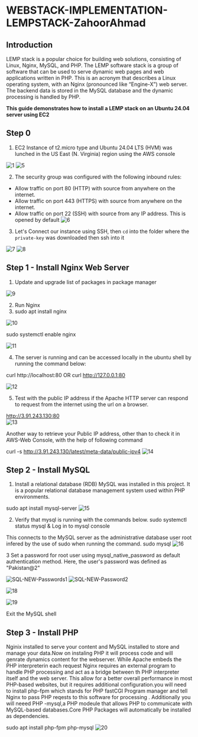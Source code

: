 # WEBSTACK-IMPLEMENTATION-LEMPSTACK-ZahoorAhmad
## Introduction
LEMP stack is a popular choice for building web solutions, consisting of Linux, Nginx, MySQL, and PHP.
The LEMP software stack is a group of software that can be used to serve dynamic web pages and web applications written in PHP. This is an acronym that describes a Linux operating system, with an Nginx (pronounced like “Engine-X”) web server. The backend data is stored in the MySQL database and the dynamic processing is handled by PHP.

**This guide demonstrates how to install a LEMP stack on an Ubuntu 24.04 server using EC2**

## Step 0

1. EC2 Instance of t2.micro type and Ubuntu 24.04 LTS (HVM) was lunched in the US East (N. Virginia) region using the AWS console

![1](https://github.com/Zah00rAhmad/WEBSTACK-IMPLEMENTATION-LEMPSTACK-ZahoorAhmad/assets/111878350/3446ebbf-8b49-4f24-b1f4-35a0ffa26889)
![5](https://github.com/Zah00rAhmad/WEBSTACK-IMPLEMENTATION-LEMPSTACK-ZahoorAhmad/assets/111878350/98fc1e41-9c56-4cea-8210-0bbb63c4457a)

2. The security group was configured with the following inbound rules:

- Allow traffic on port 80 (HTTP) with source from anywhere on the internet.
- Allow traffic on port 443 (HTTPS) with source from anywhere on the internet.
- Allow traffic on port 22 (SSH) with source from any IP address. This is opened by default
  ![6](https://github.com/Zah00rAhmad/WEBSTACK-IMPLEMENTATION-LEMPSTACK-ZahoorAhmad/assets/111878350/618a4aad-475d-4eee-a2e3-d836c2edb658)

3. Let's Connect our instance using SSH, then `cd` into the folder where the `private-key` was downloaded then ssh into it
   
![7](https://github.com/Zah00rAhmad/WEBSTACK-IMPLEMENTATION-LEMPSTACK-ZahoorAhmad/assets/111878350/b8b59194-bc19-4f46-bee5-867fb99da5d0)
![8](https://github.com/Zah00rAhmad/WEBSTACK-IMPLEMENTATION-LEMPSTACK-ZahoorAhmad/assets/111878350/9a494f67-d121-45c1-8822-e20e38a7d3fe)


## Step 1 - Install Nginx Web Server
1. Update and upgrade list of packages in package manager

![9](https://github.com/Zah00rAhmad/WEBSTACK-IMPLEMENTATION-LEMPSTACK-ZahoorAhmad/assets/111878350/fef528e8-c489-409c-987f-b8c58ecc84b8)

2. Run Nginx
3. sudo apt install nginx
   
![10](https://github.com/Zah00rAhmad/WEBSTACK-IMPLEMENTATION-LEMPSTACK-ZahoorAhmad/assets/111878350/d7dbd60d-04a7-4555-afd8-b88d1128e520)

sudo systemctl enable nginx

![11](https://github.com/Zah00rAhmad/WEBSTACK-IMPLEMENTATION-LEMPSTACK-ZahoorAhmad/assets/111878350/b148c09e-56cf-4289-8b8d-68a184da831d)

4. The server is running and can be accessed locally in the ubuntu shell by running the command below:

curl http://localhost:80
OR
curl http://127.0.0.1:80

![12](https://github.com/Zah00rAhmad/WEBSTACK-IMPLEMENTATION-LEMPSTACK-ZahoorAhmad/assets/111878350/5540d485-430e-492f-9b6d-923a14b0dbba)


5. Test with the public IP address if the Apache HTTP server can respond to request from the internet using the url on a browser.
   
http://3.91.243.130:80  
![13](https://github.com/Zah00rAhmad/WEBSTACK-IMPLEMENTATION-LEMPSTACK-ZahoorAhmad/assets/111878350/a6af5278-c89f-40c9-92a7-1335f7b6ff80)


Another way to retrieve your Public IP address, other than to check it in AWS-Web
Console, with the help of following command

curl -s http://3.91.243.130/latest/meta-data/public-ipv4
![14](https://github.com/Zah00rAhmad/WEBSTACK-IMPLEMENTATION-LEMPSTACK-ZahoorAhmad/assets/111878350/10511538-a84a-4942-84aa-d6976f0ff6a4)


## Step 2 - Install MySQL
1. Install a relational database (RDB)
    MySQL was installed in this project. It is a popular relational database management system used within PHP environments.

sudo apt install mysql-server
![15](https://github.com/Zah00rAhmad/WEBSTACK-IMPLEMENTATION-LEMPSTACK-ZahoorAhmad/assets/111878350/b1b90d95-e21c-4541-a05e-12d42615f6cf)

2. Verify that mysql is running with the commands below.
   sudo systemctl status mysql
   &
   Log in to mysql console
 
 This connects to the MySQL server as the administrative database user root infered by the use of sudo when running the command.
   sudo mysql
![16](https://github.com/Zah00rAhmad/WEBSTACK-IMPLEMENTATION-LEMPSTACK-ZahoorAhmad/assets/111878350/e5d1feb5-d86d-4644-87fe-4f37f37d2f9b)

 3 Set a password for root user using mysql_native_password as default authentication method.
  Here, the user's password was defined as "Pakistan@2"

![SQL-NEW-Passwords1](https://github.com/Zah00rAhmad/WEBSTACK-IMPLEMENTATION-LEMPSTACK-ZahoorAhmad/assets/111878350/391ddc9b-fa72-485c-b71b-2c23c9286fae)
![SQL-NEW-Password2](https://github.com/Zah00rAhmad/WEBSTACK-IMPLEMENTATION-LEMPSTACK-ZahoorAhmad/assets/111878350/ac3a66c8-d905-4a7a-bcb5-a161474d8d0d)

![18](https://github.com/Zah00rAhmad/WEBSTACK-IMPLEMENTATION-LEMPSTACK-ZahoorAhmad/assets/111878350/334eff20-98bc-4802-bb40-b71253e289e5)

![19](https://github.com/Zah00rAhmad/WEBSTACK-IMPLEMENTATION-LEMPSTACK-ZahoorAhmad/assets/111878350/199dddb2-dd86-4674-b397-12e091c247a6)

   Exit the MySQL shell

## Step 3 - Install PHP

Nginix installed to serve your content and MySQL installed to store and manage your data.Now on instaling PHP it will process code and will genrate dynamics content for the webserver.
While Apache embeds the PHP interpreterin each request Nginx requires an external program to handle PHP processing and act as a bridge between th PHP interpreter itself and the web server.
This allow for a better overall performance in most PHP-based websites, but it requires additional configuration.you will need to install php-fpm which stands for PHP fastCGI Program manager and tell Nginx to pass PHP reqests to this software for processing . Additionally you will neeed PHP -mysql,a PHP modeule that allows PHP to communicate with MySQL-based databases.Core PHP Packages will automatically be installed as dependencies.

sudo apt install php-fpm php-mysql
![20](https://github.com/Zah00rAhmad/WEBSTACK-IMPLEMENTATION-LEMPSTACK-ZahoorAhmad/assets/111878350/ef751d93-f07a-4952-b314-d926d87f5e08)









   


